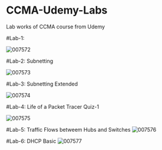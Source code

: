 # CCMA-Udemy-Labs
Lab works of CCMA course from Udemy

#Lab-1:

![007572](https://user-images.githubusercontent.com/39963872/230735654-5fe3ad6b-cbf1-4a2a-973c-921531c1fdff.png)

#Lab-2: Subnetting

![007573](https://user-images.githubusercontent.com/39963872/230804595-b19893fa-ffa6-4ec6-a34d-17392d3f56b5.png)

#Lab-3: Subnetting Extended

![007574](https://user-images.githubusercontent.com/39963872/230804620-88f4be24-d6d1-4ed7-814d-d21d77626878.png)

#Lab-4: Life of a Packet Tracer Quiz-1

![007575](https://user-images.githubusercontent.com/39963872/231865866-f73ab6f1-9f76-478c-bc65-583b2f477e77.png)

#Lab-5: Traffic Flows betweem Hubs and Switches
![007576](https://user-images.githubusercontent.com/39963872/232138865-d2bec5d8-a720-4076-a3e8-b20ac71bd4e0.png)

#Lab-6: DHCP Basic
![007577](https://user-images.githubusercontent.com/39963872/232593784-c0c58b84-1571-4a94-8292-53c80ee3c232.png)

